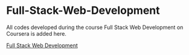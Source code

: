 # Full-Stack-Web-Development

All codes developed during the course Full Stack Web Development on Coursera is added here.

[Full Stack Web Development](https://www.coursera.org/specializations/full-stack)
